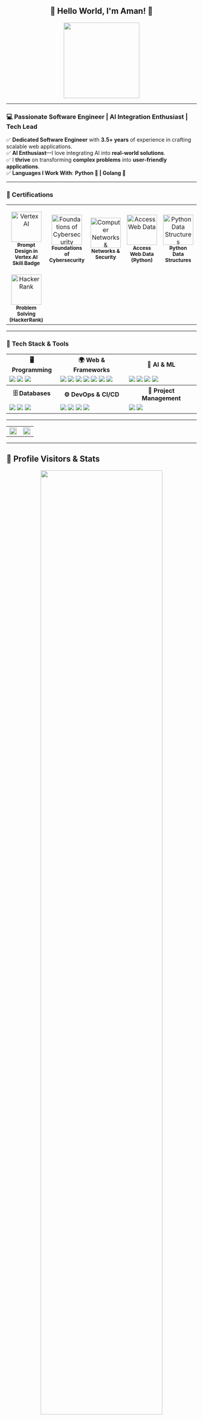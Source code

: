 <div align="center">
  <h2>👋 Hello World, I'm Aman! 🚀</h2>
  <img src="https://media.giphy.com/media/13HgwGsXF0aiGY/giphy.gif" width="200"/>
</div>

---

### 💻 Passionate Software Engineer | AI Integration Enthusiast | Tech Lead  

✅ **Dedicated Software Engineer** with **3.5+ years** of experience in crafting scalable web applications.  
✅ **AI Enthusiast**—I love integrating AI into **real-world solutions**.  
✅ I **thrive** on transforming **complex problems** into **user-friendly applications**.  
✅ **Languages I Work With**: **Python 🐍 | Golang 🦫**  

---
### 📜 Certifications

<table>
  <tr>
    <td align="center" width="140">
      <a href="https://www.credly.com/badges/0137d082-e40e-42f2-b77a-08db7763814e/public_url" target="_blank">
        <img src="https://images.credly.com/images/cef82b2e-970a-4318-8e59-c3e26b7f5c19/image.png" alt="Vertex AI" width="80"/><br>
        <sub><b>Prompt Design in Vertex AI Skill Badge</b></sub>
      </a>
    </td>
    <td align="center" width="140">
      <a href="https://www.coursera.org/account/accomplishments/verify/HBN249BGFKV4" target="_blank">
        <img src="https://s3.amazonaws.com/coursera_assets/meta_images/generated/CERTIFICATE_LANDING_PAGE/CERTIFICATE_LANDING_PAGE~HBN249BGFKV4/CERTIFICATE_LANDING_PAGE~HBN249BGFKV4.jpeg" alt="Foundations of Cybersecurity" width="80"/><br>
        <sub><b>Foundations of Cybersecurity</b></sub>
      </a>
    </td>
    <td align="center" width="140">
      <a href="https://www.coursera.org/account/accomplishments/verify/K8ACPPFLUU6S" target="_blank">
        <img src="https://s3.amazonaws.com/coursera_assets/meta_images/generated/CERTIFICATE_LANDING_PAGE/CERTIFICATE_LANDING_PAGE~K8ACPPFLUU6S/CERTIFICATE_LANDING_PAGE~K8ACPPFLUU6S.jpeg" alt="Computer Networks & Security" width="80"/><br>
        <sub><b>Networks & Security</b></sub>
      </a>
    </td>
    <td align="center" width="140">
      <a href="https://www.coursera.org/account/accomplishments/verify/QSVUCBK7H6TX" target="_blank">
        <img src="https://s3.amazonaws.com/coursera_assets/meta_images/generated/CERTIFICATE_LANDING_PAGE/CERTIFICATE_LANDING_PAGE~QSVUCBK7H6TX/CERTIFICATE_LANDING_PAGE~QSVUCBK7H6TX.jpeg" alt="Access Web Data" width="80"/><br>
        <sub><b>Access Web Data (Python)</b></sub>
      </a>
    </td>
    <td align="center" width="140">
      <a href="https://www.coursera.org/account/accomplishments/verify/NJSBTVSHS3GK" target="_blank">
        <img src="https://s3.amazonaws.com/coursera_assets/meta_images/generated/CERTIFICATE_LANDING_PAGE/CERTIFICATE_LANDING_PAGE~NJSBTVSHS3GK/CERTIFICATE_LANDING_PAGE~NJSBTVSHS3GK.jpeg" alt="Python Data Structures" width="80"/><br>
        <sub><b>Python Data Structures</b></sub>
      </a>
    </td>
    <td align="center" width="140">
      <a href="https://www.credly.com/badges/f2e7c340-edbe-46c6-ae26-5bd47661bcc6/public_url" target="_blank">
        <img src="https://images.credly.com/images/cef82b2e-970a-4318-8e59-c3e26b7f5c19/image.png" alt="Vertex AI" width="80"/><br>
        <sub><b>Build Real World AI Applications with Gemini and Imagen Skill Badge</b></sub>
      </a>
    </td>
  </tr>
  <tr>
    <td align="center" width="140">
      <a href="https://www.hackerrank.com/certificates/cc7913c5dddb" target="_blank">
        <img src="https://upload.wikimedia.org/wikipedia/commons/6/65/HackerRank_logo.png" alt="HackerRank" width="80"/><br>
        <sub><b>Problem Solving (HackerRank)</b></sub>
      </a>
    </td>
  </tr>
</table>

---

### 🚀 **Tech Stack & Tools**  
<table align="center"> <tr> <th>🖥️ Programming</th> <th>🌍 Web & Frameworks</th> <th>🤖 AI & ML</th> </tr> <tr> <td> <img src="https://img.shields.io/badge/Python-3776AB?style=for-the-badge&logo=python&logoColor=white"> <img src="https://img.shields.io/badge/Go-00ADD8?style=for-the-badge&logo=go&logoColor=white"> <img src="https://img.shields.io/badge/JavaScript-F7DF1E?style=for-the-badge&logo=javascript&logoColor=black"> </td> <td> <img src="https://img.shields.io/badge/Django-092E20?style=for-the-badge&logo=django&logoColor=white"> <img src="https://img.shields.io/badge/Flask-000000?style=for-the-badge&logo=flask&logoColor=white"> <img src="https://img.shields.io/badge/FastAPI-009688?style=for-the-badge&logo=fastapi&logoColor=white"> <img src="https://img.shields.io/badge/Gin_Gonic-00ADD8?style=for-the-badge&logo=go&logoColor=white"> <img src="https://img.shields.io/badge/Fiber-121212?style=for-the-badge&logo=fiber&logoColor=white"> <img src="https://img.shields.io/badge/Gorilla%20Mux-00A98F?style=for-the-badge&logo=go&logoColor=white"> <img src="https://img.shields.io/badge/GORM-4479A1?style=for-the-badge&logo=go&logoColor=white"> </td> <td> <img src="https://img.shields.io/badge/AWS%20Textract-FF9900?style=for-the-badge&logo=amazonaws&logoColor=white"> <img src="https://img.shields.io/badge/Azure%20Computer%20Vision-0078D4?style=for-the-badge&logo=microsoftazure&logoColor=white"> <img src="https://img.shields.io/badge/GCP%20Vision%20API-4285F4?style=for-the-badge&logo=googlecloud&logoColor=white"> <img src="https://img.shields.io/badge/Tesseract%20OCR-5D4F8D?style=for-the-badge&logo=tesseract&logoColor=white"> </td> </tr> <tr> <th>🗄️ Databases</th> <th>⚙️ DevOps & CI/CD</th> <th>📌 Project Management</th> </tr> <tr> <td> <img src="https://img.shields.io/badge/MySQL-4479A1?style=for-the-badge&logo=mysql&logoColor=white"> <img src="https://img.shields.io/badge/PostgreSQL-336791?style=for-the-badge&logo=postgresql&logoColor=white"> <img src="https://img.shields.io/badge/MongoDB-47A248?style=for-the-badge&logo=mongodb&logoColor=white"> </td> <td> <img src="https://img.shields.io/badge/Docker-2496ED?style=for-the-badge&logo=docker&logoColor=white"> <img src="https://img.shields.io/badge/Kubernetes-326CE5?style=for-the-badge&logo=kubernetes&logoColor=white"> <img src="https://img.shields.io/badge/Git-F05032?style=for-the-badge&logo=git&logoColor=white"> <img src="https://img.shields.io/badge/Linux-FCC624?style=for-the-badge&logo=linux&logoColor=black"> </td> <td> <img src="https://img.shields.io/badge/Jira-0052CC?style=for-the-badge&logo=jira&logoColor=white"> <img src="https://img.shields.io/badge/Agile-29AB87?style=for-the-badge&logo=agile&logoColor=white"> </td> </tr> </table>

---

<div align="center"> <table> <tr> <td align="center" width="50%"> <img src="https://github-readme-stats.vercel.app/api?username=Aman-Shitta&show_icons=true&theme=radical&count_private=true&hide_border=true" width="100%"> </td> <td align="center" width="50%"> <img src="https://github-readme-stats.vercel.app/api/top-langs/?username=Aman-Shitta&layout=compact&theme=radical&hide_border=true" width="100%"> </td> </tr> </table> </div> 

---

## 📡 **Profile Visitors & Stats**  
<div align="center">
  <img src="https://github-profile-trophy.vercel.app/?username=Aman-Shitta&theme=oldie&no-frame=true&column=6" width="80%">
</div>


---

## 📫 **Let's Connect!**  
<p align="center">
  <a href="https://github.com/Aman-Shitta"><img src="https://img.shields.io/badge/GitHub-000?style=for-the-badge&logo=github&logoColor=white"></a>
  <a href="https://www.linkedin.com/in/aman-shitta-387b0a164"><img src="https://img.shields.io/badge/LinkedIn-0077B5?style=for-the-badge&logo=linkedin&logoColor=white"></a>
  <a href="mailto:amanshitta18+tech@gmail.com"><img src="https://img.shields.io/badge/Email-D14836?style=for-the-badge&logo=gmail&logoColor=white"></a>
</p>  

---
